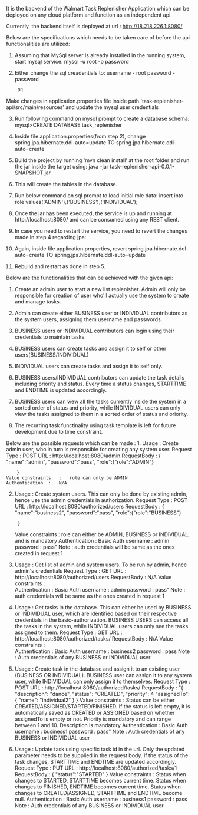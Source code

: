 It is the backend of the Walmart Task Replenisher Application which can be deployed on any cloud platform and function as an independent api.

Currently, the backend itself is deployed at url : http://18.218.226.1:8080/

Below are the specifications which needs to be taken care of before the api functionalities are utilized:

1. Assuming that MySql server is already installed in the running system, start mysql service:
	mysql -u root -p password

2. Either change the sql creadentials to:
	username - root
	password - password
		
		OR

  Make changes in application.properties file inside path 'task-replenisher-api/src/main/resources' and update the mysql user credentials

3. Run following command on mysql prompt to create a database schema:
	mysql>CREATE DATABASE task_replenisher

4. Inside file application.properties(from step 2), change
	spring.jpa.hibernate.ddl-auto=update
		TO
	spring.jpa.hibernate.ddl-auto=create

5. Build the project by running 'mvn clean install' at the root folder and run the jar inside the target using:
	java -jar task-replenisher-api-0.0.1-SNAPSHOT.jar

6. This will create the tables in the database.

7. Run below command on sql prompt to load initial role data:
	insert into role values('ADMIN'),('BUSINESS'),('INDIVIDUAL');

8. Once the jar has been executed, the service is up and running at http://localhost:8080/ and can be consumed using any REST client.

9. In case you need to restart the service, you need to revert the changes made in step 4 regarding jpa:

10. Again, inside file application.properties, revert
	spring.jpa.hibernate.ddl-auto=create
		TO
	spring.jpa.hibernate.ddl-auto=update

11. Rebuild and restart as done in step 5.


Below are the functionalities that can be achieved with the given api:

1. Create an admin user to start a new list replenisher. Admin will only be responsible for creation of user who'll actually use the system to create and manage tasks.

2. Admin can create either BUSINESS user or INDIVIDUAL contributors as the system users, assigning them username and passwords.

3. BUSINESS users or INDIVIDUAL contributors can login using their credentials to maintain tasks.

4. BUSINESS users can create tasks and assign it to self or other users(BUSINESS/INDIVIDUAL)

5. INDIVIDUAL users can create tasks and assign it to self only.

6. BUSINESS users/INDIVIDUAL contributors can update the task details including priority and status. Every time a status changes, STARTTIME and ENDTIME is updated accordingly.

7. BUSINESS users can view all the tasks currently inside the system in a sorted order of status and priority, while INDIVIDUAL users can only view the tasks assigned to them in a sorted order of status and oriority.

8. The recurring task functinality using task template is left for future development due to time constraint.

Below are the possible requests which can be made :
1. 
	Usage	:	Create admin user, who in turn is responsible for creating any system user.
	Request Type	:	POST
	URL	:	http://localhost:8080/admin
	RequestBody	:	{        
		"name":"admin",
		"password":"pass",
		"role":{"role":"ADMIN"}
		
		}
	Value constraints	:	role can only be ADMIN
	Authentication	:	N/A

2. 
	Usage	:	Create system users. This can only be done by existing admin, hence use the admin credentials in authorization.
	Request Type	:	POST
	URL	:	http://localhost:8080/authorized/users
	RequestBody	:	{
		"name":"business2",
		"password":"pass",
		"role":{"role":"BUSINESS"}
		
		}	
	Value constraints	:	role can either be ADMIN, BUSINESS or INDIVIDUAL, and is mandatory
	Authentication	:	Basic Auth
				username : admin
				password : pass"
	Note	:	auth credentials will be same as the ones created in request 1

3. 
	Usage	:	Get list of admin and system users. To be run by admin, hence admin's credentials
	Request Type	:	GET
	URL	:	http://localhost:8080/authorized/users
	RequestBody	:	N/A
	Value constraints	:	
	Authentication	:	Basic Auth
				username : admin
				password : pass"
	Note	:	auth credentials will be same as the ones created in request 1

4. 
	Usage	:	Get tasks in the database. This can either be used by BUSINESS or INDIVIDUAL user, which are identified based on their respective credentials in the basic-authorization.
			BUSINESS USERS can access all the tasks in the system, while INDIVIDUAL users can only see the tasks assigned to them.
	Request Type	:	GET
	URL	:	http://localhost:8080/authorized/tasks/
	RequestBody	:	N/A
	Value constraints	:	
	Authentication	:	Basic Auth
				username : business2
				password : pass
	Note	:	Auth credentials of any BUSINESS or INDIVIDUAL user

5. 
	Usage	:	Create task in the database and assign it to an existing user (BUSINESS OR INDIVIDUAL).
			BUSINESS user can assign it to any system user, while INDIVIDUAL can only assign it to themselves.
	Request Type	:	POST
	URL	:	http://localhost:8080/authorized/tasks/
	RequestBody	:	"{
		"description": "dance",
		"status": "CREATED",
		"priority": 4
		"assignedTo": {
		            "name": "individual2"
		        }
		}
	Value constraints	:	Status can be either CREATED/ASSIGNED/STARTED/FINISHED.
					If the status is left empty, it is automatically saved as CREATED or ASSIGNED based on whether assignedTo is empty or not.
					Priority is mandatory and can range between 1 and 10.
					Description is mandatory
	Authentication	:	Basic Auth
				username : business1
				password : pass"
	Note	:	Auth credentials of any BUSINESS or INDIVIDUAL user

6. 
	Usage	:	Update task using specific task id in the url.
			Only the updated parameter needs to be supplied in the request body.
			If the status of the task changes, STARTTIME and ENDTIME are updated accordingly.
	Request Type	:	PUT
	URL	:	http://localhost:8080/authorized/tasks/1
	RequestBody	:	{        "status":"STARTED"
			}
	Value constraints	:	Status when changes to STARTED, STARTTIME becomes current time.
					Status when changes to FINISHED, ENDTIME becomes current time.
					Status when changes to CREATED/ASSIGNED, STARTTIME and ENDTIME become null.
	Authentication	:	Basic Auth
				username : business1
				password : pass
	Note	:	Auth credentials of any BUSINESS or INDIVIDUAL user


